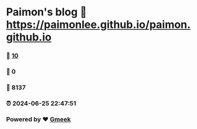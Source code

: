 # Paimon's blog :link: https://paimonlee.github.io/paimon.github.io 
### :page_facing_up: [10](https://paimonlee.github.io/paimon.github.io/tag.html) 
### :speech_balloon: 0 
### :hibiscus: 8137 
### :alarm_clock: 2024-06-25 22:47:51 
### Powered by :heart: [Gmeek](https://github.com/Meekdai/Gmeek)

